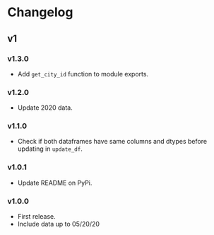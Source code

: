 # Changelog

## v1

### v1.3.0

- Add `get_city_id` function to module exports.

### v1.2.0

- Update 2020 data.

### v1.1.0

- Check if both dataframes have same columns and dtypes before updating in `update_df`.

### v1.0.1

- Update README on PyPi.

### v1.0.0

- First release.
- Include data up to 05/20/20
